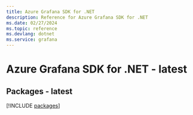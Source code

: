 ```yaml
---
title: Azure Grafana SDK for .NET
description: Reference for Azure Grafana SDK for .NET
ms.date: 02/27/2024
ms.topic: reference
ms.devlang: dotnet
ms.service: grafana
---
```

# Azure Grafana SDK for .NET - latest
## Packages - latest
[!INCLUDE [packages](grafana-index.md)]